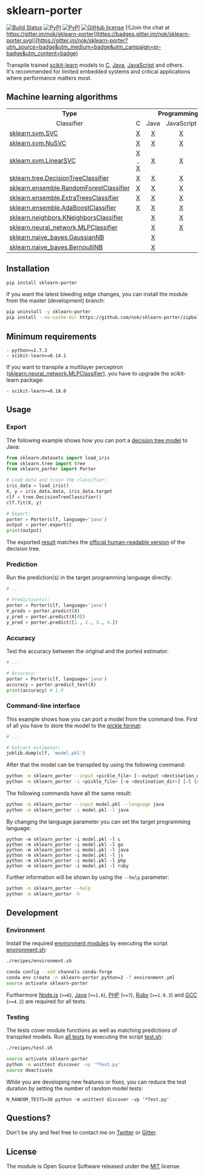 
# sklearn-porter

[![Build Status](https://img.shields.io/travis/nok/sklearn-porter/master.svg)](https://travis-ci.org/nok/sklearn-porter)
[![PyPI](https://img.shields.io/pypi/v/sklearn-porter.svg)](https://pypi.python.org/pypi/sklearn-porter)
[![PyPI](https://img.shields.io/pypi/pyversions/sklearn-porter.svg)](https://pypi.python.org/pypi/sklearn-porter)
[![GitHub license](https://img.shields.io/pypi/l/sklearn-porter.svg)](https://raw.githubusercontent.com/nok/sklearn-porter/master/license.txt)
[![Join the chat at https://gitter.im/nok/sklearn-porter](https://badges.gitter.im/nok/sklearn-porter.svg)](https://gitter.im/nok/sklearn-porter?utm_source=badge&utm_medium=badge&utm_campaign=pr-badge&utm_content=badge)

Transpile trained [scikit-learn](https://github.com/scikit-learn/scikit-learn) models to [C](https://en.wikipedia.org/wiki/C_(programming_language)), [Java](https://en.wikipedia.org/wiki/Java_(programming_language)), [JavaScript](https://en.wikipedia.org/wiki/JavaScript) and others.<br>It's recommended for limited embedded systems and critical applications where performance matters most.


## Machine learning algorithms

<table>
    <tbody>
        <tr>
            <td align="center" width="40%"><strong>Type</strong></td>
            <td align="center" colspan="6" width="60%"><strong>Programming language</strong></td>
        </tr>
        <tr>
            <td align="center" width="40%">Classifier</td>
            <td align="center" width="10%">C</td>
            <td align="center" width="10%">Java</td>
            <td align="center" width="10%">JavaScript</td>
            <td align="center" width="10%">Go</td>
            <td align="center" width="10%">PHP</td>
            <td align="center" width="10%">Ruby</td>
        </tr>
        <tr>
            <td><a href="http://scikit-learn.org/0.18/modules/generated/sklearn.svm.SVC.html">sklearn.svm.SVC</a></td>
            <td align="center"><a href="examples/classifier/SVC/c/basics.ipynb">X</a></td>
            <td align="center"><a href="examples/classifier/SVC/java/basics.ipynb">X</a></td>
            <td align="center"><a href="examples/classifier/SVC/js/basics.ipynb">X</a></td>
            <td align="center"></td>
            <td align="center"><a href="examples/classifier/SVC/php/basics.ipynb">X</a></td>
            <td align="center"></td>
        </tr>
        <tr>
            <td><a href="http://scikit-learn.org/0.18/modules/generated/sklearn.svm.NuSVC.html">sklearn.svm.NuSVC</a></td>
            <td align="center"><a href="examples/classifier/NuSVC/c/basics.ipynb">X</a></td>
            <td align="center"><a href="examples/classifier/NuSVC/java/basics.ipynb">X</a></td>
            <td align="center"><a href="examples/classifier/NuSVC/js/basics.ipynb">X</a></td>
            <td align="center"></td>
            <td align="center"><a href="examples/classifier/NuSVC/php/basics.ipynb">X</a></td>
            <td align="center"></td>
        </tr>
        <tr>
            <td><a href="http://scikit-learn.org/0.18/modules/generated/sklearn.svm.LinearSVC.html">sklearn.svm.LinearSVC</a></td>
            <td align="center"><a href="examples/classifier/LinearSVC/c/basics.ipynb">X</a> , <a href="examples/classifier/LinearSVC/c/compilation.py#L14">X</a></td>
            <td align="center"><a href="examples/classifier/LinearSVC/java/basics.ipynb">X</a></td>
            <td align="center"><a href="examples/classifier/LinearSVC/js/basics.ipynb">X</a></td>
            <td align="center"><a href="examples/classifier/LinearSVC/go/basics.ipynb">X</a></td>
            <td align="center"><a href="examples/classifier/LinearSVC/php/basics.ipynb">X</a></td>
            <td align="center"><a href="examples/classifier/LinearSVC/ruby/basics.ipynb">X</a></td>
        </tr>
        <tr>
            <td><a href="http://scikit-learn.org/0.18/modules/generated/sklearn.tree.DecisionTreeClassifier.html">sklearn.tree.DecisionTreeClassifier</a></td>
            <td align="center"><a href="examples/classifier/DecisionTreeClassifier/c/basics.ipynb">X</a></td>
            <td align="center"><a href="examples/classifier/DecisionTreeClassifier/java/basics.ipynb">X</a></td>
            <td align="center"><a href="examples/classifier/DecisionTreeClassifier/js/basics.ipynb">X</a></td>
            <td align="center"></td>
            <td align="center"><a href="examples/classifier/DecisionTreeClassifier/php/basics.ipynb">X</a></td>
            <td align="center"></td>
        </tr>
        <tr>
            <td><a href="http://scikit-learn.org/0.18/modules/generated/sklearn.ensemble.RandomForestClassifier.html">sklearn.ensemble.RandomForestClassifier</a></td>
            <td align="center"><a href="examples/classifier/RandomForestClassifier/c/basics.ipynb">X</a></td>
            <td align="center"><a href="examples/classifier/RandomForestClassifier/java/basics.ipynb">X</a></td>
            <td align="center"><a href="examples/classifier/RandomForestClassifier/js/basics.ipynb">X</a></td>
            <td align="center"></td>
            <td align="center"></td>
            <td align="center"></td>
        </tr>
        <tr>
            <td><a href="http://scikit-learn.org/0.18/modules/generated/sklearn.ensemble.ExtraTreesClassifier.html">sklearn.ensemble.ExtraTreesClassifier</a></td>
            <td align="center"><a href="examples/classifier/ExtraTreesClassifier/c/basics.ipynb">X</a></td>
            <td align="center"><a href="examples/classifier/ExtraTreesClassifier/java/basics.ipynb">X</a></td>
            <td align="center"><a href="examples/classifier/ExtraTreesClassifier/js/basics.ipynb">X</a></td>
            <td align="center"></td>
            <td align="center"></td>
            <td align="center"></td>
        </tr>
        <tr>
            <td><a href="http://scikit-learn.org/0.18/modules/generated/sklearn.ensemble.AdaBoostClassifier.html">sklearn.ensemble.AdaBoostClassifier</a></td>
            <td align="center"><a href="examples/classifier/AdaBoostClassifier/c/basics.ipynb">X</a></td>
            <td align="center"><a href="examples/classifier/AdaBoostClassifier/java/basics.ipynb">X</a></td>
            <td align="center"><a href="examples/classifier/AdaBoostClassifier/js/basics.ipynb">X</a></td>
            <td align="center"></td>
            <td align="center"></td>
            <td align="center"></td>
        </tr>
        <tr>
            <td><a href="http://scikit-learn.org/0.18/modules/generated/sklearn.neighbors.KNeighborsClassifier.html">sklearn.neighbors.KNeighborsClassifier</a></td>
            <td align="center"></td>
            <td align="center"><a href="examples/classifier/KNeighborsClassifier/java/basics.ipynb">X</a></td>
            <td align="center"><a href="examples/classifier/KNeighborsClassifier/js/basics.ipynb">X</a></td>
            <td align="center"></td>
            <td align="center"></td>
            <td align="center"></td>
        </tr>
        <tr>
            <td><a href="http://scikit-learn.org/0.18/modules/generated/sklearn.neural_network.MLPClassifier.html">sklearn.neural_network.MLPClassifier</a></td>
            <td align="center"></td>
            <td align="center"><a href="examples/classifier/MLPClassifier/java/basics.ipynb">X</a></td>
            <td align="center"><a href="examples/classifier/MLPClassifier/js/basics.ipynb">X</a></td>
            <td align="center"></td>
            <td align="center"></td>
            <td align="center"></td>
        </tr>
        <tr>
            <td><a href="http://scikit-learn.org/stable/modules/generated/sklearn.naive_bayes.GaussianNB.html#sklearn.naive_bayes.GaussianNB">sklearn.naive_bayes.GaussianNB</a></td>
            <td align="center"></td>
            <td align="center"><a href="examples/classifier/GaussianNB/java/basics.ipynb">X</a></td>
            <td align="center"></td>
            <td align="center"></td>
            <td align="center"></td>
            <td align="center"></td>
        </tr>
        <tr>
            <td><a href="http://scikit-learn.org/stable/modules/generated/sklearn.naive_bayes.BernoulliNB.html#sklearn.naive_bayes.BernoulliNB">sklearn.naive_bayes.BernoulliNB</a></td>
            <td align="center"></td>
            <td align="center"><a href="examples/classifier/BernoulliNB/java/basics.ipynb">X</a></td>
            <td align="center"></td>
            <td align="center"></td>
            <td align="center"></td>
            <td align="center"></td>
        </tr>
    </tbody>
</table>


## Installation

```sh
pip install sklearn-porter
```

If you want the latest bleeding edge changes, you can install the module from the master (development) branch:

```sh
pip uninstall -y sklearn-porter
pip install --no-cache-dir https://github.com/nok/sklearn-porter/zipball/master
```

## Minimum requirements

```
- python>=2.7.3
- scikit-learn>=0.14.1
```

If you want to transpile a multilayer perceptron (<a href="http://scikit-learn.org/0.18/modules/generated/sklearn.neural_network.MLPClassifier.html">sklearn.neural_network.MLPClassifier</a>), you have to upgrade the scikit-learn package:

```
- scikit-learn>=0.18.0
```


## Usage

### Export

The following example shows how you can port a [decision tree model](http://scikit-learn.org/stable/modules/tree.html#classification) to Java:

```python
from sklearn.datasets import load_iris
from sklearn.tree import tree
from sklearn_porter import Porter

# Load data and train the classifier:
iris_data = load_iris()
X, y = iris_data.data, iris_data.target
clf = tree.DecisionTreeClassifier()
clf.fit(X, y)

# Export:
porter = Porter(clf, language='java')
output = porter.export()
print(output)
```

The exported [result](examples/classifier/DecisionTreeClassifier/java/basics.py#L20-L100) matches the [official human-readable version](http://scikit-learn.org/stable/_images/iris.svg) of the decision tree.

### Prediction

Run the prediction(s) in the target programming language directly:

```python
# ...

# Prediction(s):
porter = Porter(clf, language='java')
Y_preds = porter.predict(X)
y_pred = porter.predict(X[0])
y_pred = porter.predict([1., 2., 3., 4.])
```

### Accuracy

Test the accuracy between the original and the ported estimator:

```python
# ...

# Accuracy:
porter = Porter(clf, language='java')
accuracy = porter.predict_test(X)
print(accuracy) # 1.0
```

### Command-line interface

This example shows how you can port a model from the command line. First of all you have to store the model to the [pickle format](http://scikit-learn.org/stable/modules/model_persistence.html#persistence-example):

```python
# ...

# Extract estimator:
joblib.dump(clf, 'model.pkl')
```

After that the model can be transpiled by using the following command:

```sh
python -m sklearn_porter --input <pickle_file> [--output <destination_dir>] [--language {c,go,java,js,php,ruby}]
python -m sklearn_porter -i <pickle_file> [-o <destination_dir>] [-l {c,go,java,js,php,ruby}]
```

The following commands have all the same result:

```sh
python -m sklearn_porter --input model.pkl --language java
python -m sklearn_porter -i model.pkl -l java
```

By changing the language parameter you can set the target programming language:

```
python -m sklearn_porter -i model.pkl -l c
python -m sklearn_porter -i model.pkl -l go
python -m sklearn_porter -i model.pkl -l java
python -m sklearn_porter -i model.pkl -l js
python -m sklearn_porter -i model.pkl -l php
python -m sklearn_porter -i model.pkl -l ruby
```

Further information will be shown by using the `--help` parameter:

```sh
python -m sklearn_porter --help
python -m sklearn_porter -h
```


## Development

### Environment

Install the required [environment modules](environment.yml) by executing the script [environment.sh](recipes/environment.sh):

```sh
./recipes/environment.sh
```

```sh
conda config --add channels conda-forge
conda env create -n sklearn-porter python=2 -f environment.yml
source activate sklearn-porter
```

Furthermore [Node.js](https://nodejs.org) (`>=6`), [Java](https://java.com) (`>=1.6`), [PHP](http://www.php.net/) (`>=7`), [Ruby](https://www.ruby-lang.org) (`>=1.9.3`) and [GCC](https://gcc.gnu.org) (`>=4.2`) are required for all tests.


### Testing

The tests cover module functions as well as matching predictions of transpiled models. Run [all tests](tests) by executing the script [test.sh](recipes/test.sh):

```sh
./recipes/test.sh
```

```sh
source activate sklearn-porter
python -m unittest discover -vp '*Test.py'
source deactivate
```

While you are developing new features or fixes, you can reduce the test duration by setting the number of random model tests:

```
N_RANDOM_TESTS=30 python -m unittest discover -vp '*Test.py'
```


## Questions?

Don't be shy and feel free to contact me on [Twitter](https://twitter.com/darius_morawiec) or [Gitter](https://gitter.im/nok/sklearn-porter).


## License

The module is Open Source Software released under the [MIT](license.txt) license.